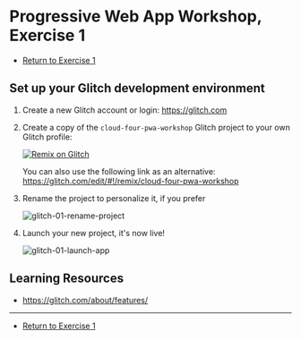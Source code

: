 # Progressive Web App Workshop, Exercise 1

- [Return to Exercise 1](README.md)

## Set up your Glitch development environment

1. Create a new Glitch account or login: https://glitch.com

1. Create a copy of the `cloud-four-pwa-workshop` Glitch project to your own Glitch profile: 

    [![Remix on Glitch](https://cdn.glitch.com/2703baf2-b643-4da7-ab91-7ee2a2d00b5b%2Fremix-button.svg)](https://glitch.com/edit/#!/remix/cloud-four-pwa-workshop)

    You can also use the following link as an alternative: https://glitch.com/edit/#!/remix/cloud-four-pwa-workshop

1. Rename the project to personalize it, if you prefer

    ![glitch-01-rename-project](https://user-images.githubusercontent.com/459757/58775958-10c0fc80-857d-11e9-84fd-868d6fbcce4f.gif)

1. Launch your new project, it's now live!

    ![glitch-01-launch-app](https://user-images.githubusercontent.com/459757/58777494-6698a300-8583-11e9-9ce7-7fd2b4de5b06.gif)

## Learning Resources

- https://glitch.com/about/features/

---

- [Return to Exercise 1](README.md)

